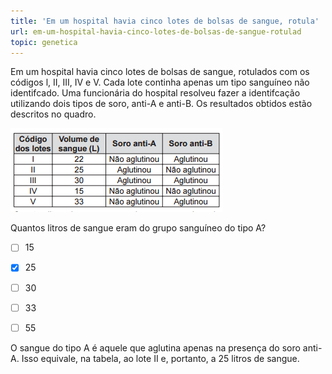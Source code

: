 ```yaml
---
title: 'Em um hospital havia cinco lotes de bolsas de sangue, rotula'
url: em-um-hospital-havia-cinco-lotes-de-bolsas-de-sangue-rotulad
topic: genetica
---
```



Em um hospital havia cinco lotes de bolsas de sangue, rotulados com os códigos l, II, III, IV e V. Cada lote continha apenas um tipo sanguíneo não identifcado. Uma funcionária do hospital resolveu fazer a identifcação utilizando dois tipos de soro, anti-A e anti-B. Os resultados obtidos estão descritos no quadro.

![](de63b0cf-ee88-ca65-d7c6-883f77500d63.png)

Quantos litros de sangue eram do grupo sanguíneo do tipo A?



- [ ] 15
- [x] 25
- [ ] 30
- [ ] 33
- [ ] 55


O sangue do tipo A é aquele que aglutina apenas na presença do soro anti-A. Isso equivale, na tabela, ao lote II e, portanto, a 25 litros de sangue.
